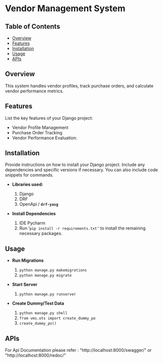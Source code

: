 # Vendor Management System

## Table of Contents

- [Overview](#overview)
- [Features](#features)
- [Installation](#installation)
- [Usage](#usage)
- [APIs](#apis)

## Overview
This system handles vendor profiles, track purchase orders, and calculate vendor performance
metrics.

## Features

List the key features of your Django project:

- Vendor Profile Management
- Purchase Order Tracking
- Vendor Performance Evaluation:

## Installation

Provide instructions on how to install your Django project. Include any dependencies and specific versions if necessary. You can also include code snippets for commands.

-   **Libraries used:**
    1.  Django
    2.  DRF
    3. OpenApi / **`drf-yasg`**
    

-   **Install Dependencies**
    
    1.  IDE Pycharm
    2.  Run ‘`pip install -r requirements.txt’` to install the remaining necessary packages.
    
  
## Usage

-   **Run Migrations**
	1. `python manage.py makemigrations`
	2. `python manage.py migrate`


-   **Start Server**
	1. `python manage.py runserver`


-   **Create Dummy/Test Data**
	1. `python manage.py shell`
	2. `from vms.ots import create_dummy_po`
	3. `create_dummy_po()`


## APIs
For Api Documentation please refer : "http://localhost:8000/swagger/" or "http://localhost:8000/redoc/"

